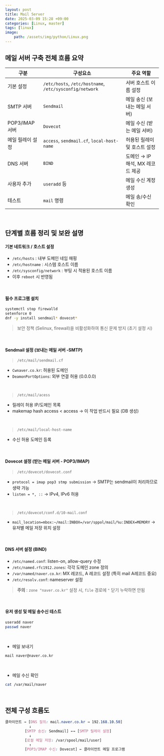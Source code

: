 ```yaml
---
layout: post
title: Mail Server
date: 2025-03-09 15:28 +09:00
categories: [Linux, master]
tags: [linux]
image:
    path: /assets/img/python/Linux.png
---
```


## 메일 서버 구축 전체 흐름 요약

| 구분 | 구성요소 | 주요 역할 |
|-|-|-|
| 기본 설정 | `/etc/hosts`, `/etc/hostname`, `/etc/sysconfig/network` | 서버 호스트 이름 설정 |
| SMTP 서버 | `Sendmail` | 메일 송신 (보내는 메일 서버) |
| POP3/IMAP 서버 | `Dovecot` | 메일 수신 (받는 메일 서버) |
| 메일 릴레이 설정 | `access`, `sendmail.cf`, `local-host-name` | 허용된 릴레이 및 호스트 설정 |
| DNS 서버 | `BIND` | 도메인 → IP 해석, MX 레코드 제공 |
| 사용자 추가 | `useradd` 등 | 메일 수신 계정 생성 |
| 테스트 | `mail` 명령 | 메일 송/수신 확인 |

<br>

## 단계별 흐름 정리 및 보완 설명

#### 기본 네트워크 / 호스트 설정
- `/etc/hosts` : 내부 도메인 네임 매핑
- `/etc/hostname` : 시스템 호스트 이름
- `/etc/sysconfig/network` : 부팅 시 적용된 호스트 이름
- 이후 `reboot` 시 반영됨

<br>

#### 필수 프로그램 설치

```bash
systemctl stop firewalld
setenforce 0
dnf -y install sendmail* dovecot*
```

> 보안 정책 (Selinux, firewall)을 비활성화하여 통신 문제 방지 (초기 설정 시)

<br>

#### Sendmail 설정 (보내는 메일 서버 -SMTP)

> `/etc/mail/sendmail.cf`

- `Cwnaver.co.kr`: 허용된 도메인
- `DeamonPortOptions`: 외부 연결 허용 (0.0.0.0)

<br>

> `/etc/mail/acess`

- 릴레이 허용 IP/도메인 목록
- makemap hash access < access → 이 작업 반드시 필요  (DB 생성)

<br>

> `/etc/mail/local-host-name`

- 수신 허용 도메인 등록

<br>

#### Dovecot 설정 (받는 메일 서버 - POP3/IMAP)

> `/etc/dovecot/dovecot.conf`

- `protocol = imap pop3 stmp submission` → SMTP는 sendmail이 처리하므로 생략 가능
- `listen = *, ::` → IPv4, IPv6 허용

<br>

> `/etc/dovecot/conf.d/10-mail.conf`

- `mail_location=mbox:~/mail:INBOX=/var/sppol/mail/%u:INDEX=MEMORY` → 유저별 메일 저장 위치 설정

<br>

#### DNS 서버 설정 (BIND)

- `/etc/named.conf`: listen-on, allow-query 수정
- `/etc/named.rfc1912.zones`: 각각 도메인 zone 정의
- `/var/named/naver.co.kr`: MX 레코드, A 레코드 설정 (특히 mail A레코드 중요)
- `/etc/resolv.conf`: nameserver 설정

> **주의** : `zone "naver.co.kr"` 설정 시, `file` 경로에 `"` 닫기 누락하면 안됨

<br>

#### 유저 생성 및 메일 송수신 테스트

```bash
useradd naver
passwd naver
```

<br>

- 메일 보내기

```bash
mail naver@naver.co.kr
```

<br>

- 메일 수신 확인

```bash
cat /var/mail/naver
```

<br>

## 전체 구성 흐름도

```css
클라이언트 → [DNS 질의: mail.naver.co.kr → 192.168.10.50]
           ↓
         [SMTP 송신: Sendmail] ←→ [SMTP 릴레이 설정]
           ↓
         [로컬 메일 저장: /var/spool/mail/user]
           ↑
         [POP3/IMAP 수신: Dovecot] ← 클라이언트 메일 프로그램
```


